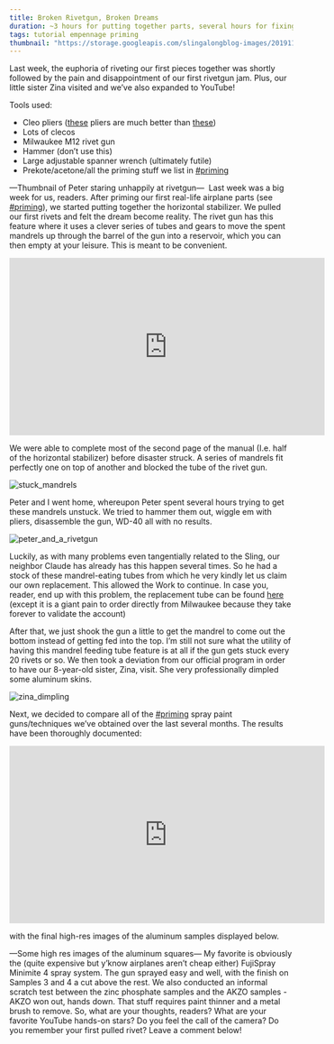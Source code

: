```yaml
---
title: Broken Rivetgun, Broken Dreams
duration: ~3 hours for putting together parts, several hours for fixing rivetgun nightmare, N/A for priming video
tags: tutorial empennage priming
thumbnail: "https://storage.googleapis.com/slingalongblog-images/20191107_170744_square.jpg"
---
```


Last week, the euphoria of riveting our first pieces together was shortly followed by the pain and disappointment of our first rivetgun jam. Plus, our little sister Zina visited and we’ve also expanded to YouTube!

Tools used:
  - Cleo pliers ([these](https://www.amazon.com/Allstar-Performance-ALL18220-Cleco-Plier/dp/B003BZQ6PY/ref=sr_1_3?keywords=cleco+pliers&qid=1574065781&sr=8-3) pliers are much better than [these](https://www.amazon.com/Boulderfly-Cleco-Pliers/dp/B00AFL7QU6/ref=sxts_sxwds-bia?keywords=cleco+pliers&pd_rd_i=B00AFL7QU6&pd_rd_r=501f2581-44e7-46e3-ac8b-f269cb0c6583&pd_rd_w=Sjl1f&pd_rd_wg=gpOdj&pf_rd_p=1cb3f32a-ccfd-479b-8a13-b22f56c942c6&pf_rd_r=RPSMN5ZEASK7032GFQTT&psc=1&qid=1574065746))
  - Lots of clecos
  - Milwaukee M12 rivet gun
  - Hammer (don’t use this)
  - Large adjustable spanner wrench (ultimately futile)
  - Prekote/acetone/all the priming stuff we list in [#priming](/tag/priming)

—Thumbnail of Peter staring unhappily at rivetgun— 
Last week was a big week for us, readers. After priming our first real-life airplane parts (see [#priming](/tag/priming)), we started putting together the horizontal stabilizer. We pulled our first rivets and felt the dream become reality. The rivet gun has this feature where it uses a clever series of tubes and gears to move the spent mandrels up through the barrel of the gun into a reservoir, which you can then empty at your leisure. This is meant to be convenient.

<iframe width="560" height="315" src="https://www.youtube.com/embed/Q5Pvcj_TpIc" frameborder="0" allow="accelerometer; autoplay; encrypted-media; gyroscope; picture-in-picture" allowfullscreen></iframe>

We were able to complete most of the second page of the manual (I.e. half of the horizontal stabilizer) before disaster struck. A series of mandrels fit perfectly one on top of another and blocked the tube of the rivet gun.

![stuck_mandrels](https://storage.googleapis.com/slingalongblog-images/20191107_170732.jpg)

Peter and I went home, whereupon Peter spent several hours trying to get these mandrels unstuck. We tried to hammer them out, wiggle em with pliers, disassemble the gun, WD-40 all with no results.

![peter_and_a_rivetgun](https://storage.googleapis.com/slingalongblog-images/20191107_170744.jpg)

Luckily, as with many problems even tangentially related to the Sling, our neighbor Claude has already has this happen several times. So he had a stock of these mandrel-eating tubes from which he very kindly let us claim our own replacement. This allowed the Work to continue. In case you, reader, end up with this problem, the replacement tube can be found [here](https://connect.milwaukeetool.com/products/44-60-2550) (except it is a giant pain to order directly from Milwaukee because they take forever to validate the account)

After that, we just shook the gun a little to get the mandrel to come out the bottom instead of getting fed into the top. I’m still not sure what the utility of having this mandrel feeding tube feature is at all if the gun gets stuck every 20 rivets or so.
We then took a deviation from our official program in order to have our 8-year-old sister, Zina, visit. She very professionally dimpled some aluminum skins.

![zina_dimpling](https://storage.googleapis.com/slingalongblog-images/20191110_174504.jpg)

Next, we decided to compare all of the [#priming](/tag/priming) spray paint guns/techniques we’ve obtained over the last several months. The results have been thoroughly documented:

<iframe width="560" height="315" src="https://www.youtube.com/embed/kcKI8wmt8x0" frameborder="0" allow="accelerometer; autoplay; encrypted-media; gyroscope; picture-in-picture" allowfullscreen></iframe>

with the final high-res images of the aluminum samples displayed below.

—Some high res images of the aluminum squares—
My favorite is obviously the (quite expensive but y’know airplanes aren’t cheap either) FujiSpray Minimite 4 spray system. The gun sprayed easy and well, with the finish on Samples 3 and 4 a cut above the rest.
We also conducted an informal scratch test between the zinc phosphate samples and the AKZO samples - AKZO won out, hands down. That stuff requires paint thinner and a metal brush to remove.
So, what are your thoughts, readers? What are your favorite YouTube hands-on stars? Do you feel the call of the camera? Do you remember your first pulled rivet? Leave a comment below!
